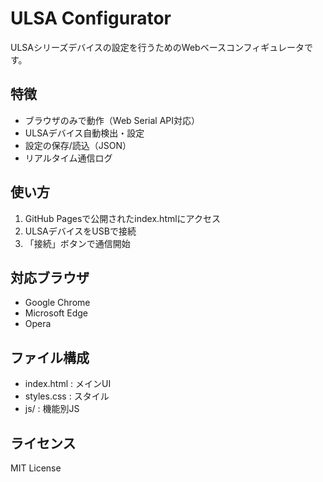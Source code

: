 # ULSA Configurator

ULSAシリーズデバイスの設定を行うためのWebベースコンフィギュレータです。

## 特徴
- ブラウザのみで動作（Web Serial API対応）
- ULSAデバイス自動検出・設定
- 設定の保存/読込（JSON）
- リアルタイム通信ログ

## 使い方
1. GitHub Pagesで公開されたindex.htmlにアクセス
2. ULSAデバイスをUSBで接続
3. 「接続」ボタンで通信開始

## 対応ブラウザ
- Google Chrome
- Microsoft Edge
- Opera

## ファイル構成
- index.html : メインUI
- styles.css : スタイル
- js/ : 機能別JS

## ライセンス
MIT License
